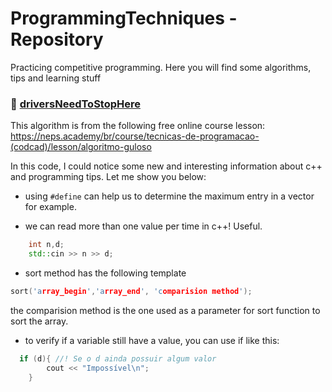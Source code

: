 # ProgrammingTechniques - Repository

Practicing competitive programming. Here you will find some algorithms, tips and learning stuff

### 🚥 [driversNeedToStopHere](driversNeedToStopHere)

This algorithm is from the following free online course lesson: <https://neps.academy/br/course/tecnicas-de-programacao-(codcad)/lesson/algoritmo-guloso>

In this code, I could notice some new and interesting information about c++ and programming tips. Let me show you below:

- using ``#define`` can help us to determine the maximum entry in a vector for example.

- we can read more than one value per time in c++! Useful.
```cpp
    int n,d;
    std::cin >> n >> d;
```

- sort method has the following template
```cpp
sort('array_begin','array_end', 'comparision method'); 
```
the comparision method is the one used as a parameter for sort function to sort the array.

- to verify if a variable still have a value, you can use if like this:
```cpp
  if (d){ //! Se o d ainda possuir algum valor
        cout << "Impossível\n";
    }
```
